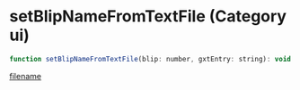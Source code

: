 # setBlipNameFromTextFile (Category ui)

```js
function setBlipNameFromTextFile(blip: number, gxtEntry: string): void
```

[filename](setBlipNameFromTextFile_m.md ':include')